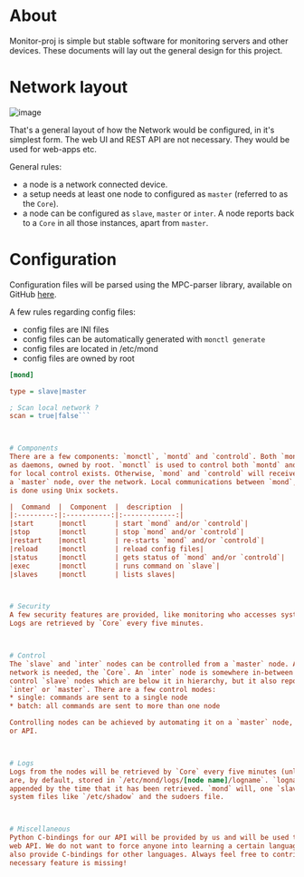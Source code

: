 # About
Monitor-proj is simple but stable software for monitoring
servers and other devices. These documents will lay out
the general design for this project.



# Network layout
![image](https://images.discordapp.net/.eJwNw1EOgyAMANC7cAAKjCrzNgQJGrUltGYfy-4-X_K-5h6nWcym2mUBWHcpPFYryiO3ahtzO2vuu9jCF2TVXLarkgqEgPj2iDE5jBO6lCC8fApxmtHPPjh8wk0H8Ydsp2Z-fwaRIs8.wF5mT8RenMaM3f0E8_Bqf1xINxI "layout")

That's a general layout of how the Network would be configured, in it's simplest form. The web UI and REST API are not necessary. They would be used for web-apps etc.

General rules:
* a node is a network connected device.
* a setup needs at least one node to configured as `master` (referred to as the `Core`).
* a node can be configured as `slave`, `master` or `inter`. A node reports back to a `Core` in all those instances,
  apart from `master`.



# Configuration
Configuration files will be parsed using the MPC-parser library,
available on GitHub [here](https://github.com/orangeduck/mpc).

A few rules regarding config files:
* config files are INI files
* config files can be automatically generated with `monctl generate`
* config files are located in /etc/mond
* config files are owned by root

```ini
[mond]

type = slave|master

; Scan local network ?
scan = true|false```



# Components
There are a few components: `monctl`, `montd` and `controld`. Both `montd` and `controld` are run
as daemons, owned by root. `monctl` is used to control both `montd` and `controld`, if the need
for local control exists. Otherwise, `mond` and `controld` will receive direct instructions from
a `master` node, over the network. Local communications between `mond`, `controld` and `monctl`
is done using Unix sockets.

|  Command  |  Component  |  description  |
|:---------:|:-----------:|:-------------:|
|start      |monctl       | start `mond` and/or `controld`|
|stop       |monctl       | stop `mond` and/or `controld`|
|restart    |monctl       | re-starts `mond` and/or `controld`|
|reload     |monctl       | reload config files|
|status     |monctl       | gets status of `mond` and/or `controld`|
|exec       |monctl       | runs command on `slave`|
|slaves     |monctl       | lists slaves|



# Security
A few security features are provided, like monitoring who accesses system files at what point.
Logs are retrieved by `Core` every five minutes.



# Control
The `slave` and `inter` nodes can be controlled from a `master` node. At least one master per
network is needed, the `Core`. An `inter` node is somewhere in-between a `master` and a `slave`: it can
control `slave` nodes which are below it in hierarchy, but it also reports back to another
`inter` or `master`. There are a few control modes:
* single: commands are sent to a single node
* batch: all commands are sent to more than one node

Controlling nodes can be achieved by automating it on a `master` node, or by manual access via the web app
or API.



# Logs
Logs from the nodes will be retrieved by `Core` every five minutes (unless otherwise configured). The logs
are, by default, stored in `/etc/mond/logs/[node name]/logname`. `logname` is the usual name of the log,
appended by the time that it has been retrieved. `mond` will, one `slave` nodes, also monitor access to
system files like `/etc/shadow` and the sudoers file. 



# Miscellaneous
Python C-bindings for our API will be provided by us and will be used to run the web app and
web API. We do not want to force anyone into learning a certain language, so we will most likely
also provide C-bindings for other languages. Always feel free to contribute if you think a
necessary feature is missing!
